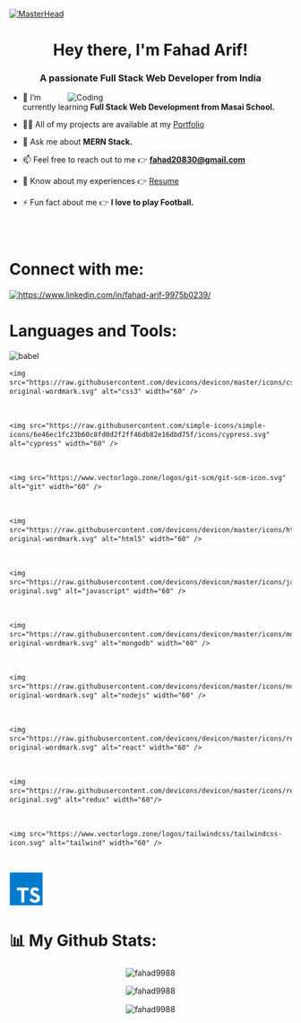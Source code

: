 [![MasterHead](https://previews.123rf.com/images/karpenkoilia/karpenkoilia1806/karpenkoilia180600011/102988806-vector-line-web-concept-for-programming-linear-web-banner-for-coding-.jpg)](https://fahad9988.github.io/)
<h1 align="center">Hey there, I'm Fahad Arif!</h1>
<h3 align="center">A passionate Full Stack Web Developer from India</h3>
<img align="right" alt="Coding" width="400" src="https://media0.giphy.com/media/qgQUggAC3Pfv687qPC/giphy.gif"/>

- 🌱 I’m currently learning **Full Stack Web Development from Masai School.**

- 👨‍💻 All of my projects are available at my [Portfolio](https://fahad9988.github.io/)

- 💬 Ask me about **MERN Stack.**

- 📫 Feel free to reach out to me 👉 **fahad20830@gmail.com**

- 📄 Know about my experiences 👉 [Resume](https://drive.google.com/file/d/1F8rF5bGcV3oyXt6L5wcu-LvRDn3bNXPG/view?usp=sharing)

- ⚡ Fun fact about me 👉 **I love to play Football.**
<br/>
<br/>
<h1 align="left">Connect with me:</h1>
<p align="left">
 <a href="https://www.linkedin.com/in/fahad-arif-9975b0239" target="blank">
 <img align="center" src="https://raw.githubusercontent.com/rahuldkjain/github-profile-readme-generator/master/src/images/icons/Social/linked-in-alt.svg"        alt="https://www.linkedin.com/in/fahad-arif-9975b0239/"  width="35" />
 </a>
</p>

<h1 align="left">Languages and Tools:</h1>
<p align="left"> 
 <a>
    <img src="https://www.vectorlogo.zone/logos/babeljs/babeljs-icon.svg" alt="babel" width="60" /> 
 </a>
 &nbsp;
 
    <img src="https://raw.githubusercontent.com/devicons/devicon/master/icons/css3/css3-original-wordmark.svg" alt="css3" width="60" /> 

 &nbsp;

    <img src="https://raw.githubusercontent.com/simple-icons/simple-icons/6e46ec1fc23b60c8fd0d2f2ff46db82e16dbd75f/icons/cypress.svg" alt="cypress" width="60" /> 
  
 &nbsp;
  
    <img src="https://www.vectorlogo.zone/logos/git-scm/git-scm-icon.svg" alt="git" width="60" /> 

 &nbsp;
 
    <img src="https://raw.githubusercontent.com/devicons/devicon/master/icons/html5/html5-original-wordmark.svg" alt="html5" width="60" /> 

 &nbsp;
 
    <img src="https://raw.githubusercontent.com/devicons/devicon/master/icons/javascript/javascript-original.svg" alt="javascript" width="60" /> 

 &nbsp;
  
    <img src="https://raw.githubusercontent.com/devicons/devicon/master/icons/mongodb/mongodb-original-wordmark.svg" alt="mongodb" width="60" /> 

 &nbsp;
 
    <img src="https://raw.githubusercontent.com/devicons/devicon/master/icons/nodejs/nodejs-original-wordmark.svg" alt="nodejs" width="60" /> 

 &nbsp;
 
    <img src="https://raw.githubusercontent.com/devicons/devicon/master/icons/react/react-original-wordmark.svg" alt="react" width="60" /> 

 &nbsp;

    <img src="https://raw.githubusercontent.com/devicons/devicon/master/icons/redux/redux-original.svg" alt="redux" width="60"/> 

 &nbsp;

    <img src="https://www.vectorlogo.zone/logos/tailwindcss/tailwindcss-icon.svg" alt="tailwind" width="60" /> 
  
 &nbsp;
   
  <img src="https://raw.githubusercontent.com/devicons/devicon/master/icons/typescript/typescript-original.svg" alt="typescript" width="60" /> 

</p>

<h1 align="left">📊 My Github Stats:</h1>
<p align="center">
 <p align="center" >
 <img align="center" src="https://github-readme-stats.vercel.app/api?username=fahad9988&show_icons=true&locale=en" alt="fahad9988" />
</p>
<p align="center">
<img align="center" src="https://github-readme-streak-stats.herokuapp.com/?user=fahad9988&" alt="fahad9988" />
</p>
<p align="center" >
<img align="center" src="https://github-readme-stats.vercel.app/api/top-langs?username=fahad9988&show_icons=true&locale=en&layout=compact" alt="fahad9988" />
</p>
</p>

